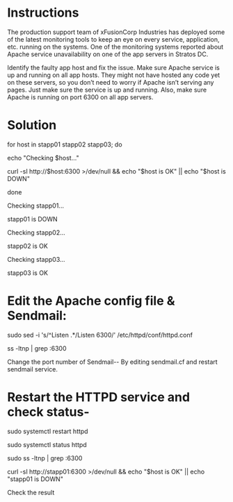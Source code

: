 # Instructions

The production support team of xFusionCorp Industries has deployed some of the latest monitoring tools to keep an eye on every service, application, etc. running on the systems. One of the monitoring systems reported about Apache service unavailability on one of the app servers in Stratos DC.

Identify the faulty app host and fix the issue. Make sure Apache service is up and running on all app hosts. They might not have hosted any code yet on these servers, so you don’t need to worry if Apache isn’t serving any pages. Just make sure the service is up and running. Also, make sure Apache is running on port 6300 on all app servers.

# Solution
for host in stapp01 stapp02 stapp03; do

  echo "Checking $host..."
  
  curl -sI http://$host:6300 >/dev/null && echo "$host is OK" || echo "$host is DOWN" 
  
done

Checking stapp01...

stapp01 is DOWN

Checking stapp02...

stapp02 is OK

Checking stapp03...

stapp03 is OK

# Edit the Apache config file & Sendmail:

sudo sed -i 's/^Listen .*/Listen 6300/' /etc/httpd/conf/httpd.conf

ss -ltnp | grep :6300

Change the port number of Sendmail-- By editing sendmail.cf and restart sendmail service. 

# Restart the HTTPD service and check status-

sudo systemctl restart httpd

sudo systemctl status httpd

sudo ss -ltnp | grep :6300

curl -sI http://stapp01:6300 >/dev/null && echo "$host is OK" || echo "stapp01 is DOWN"

Check the result 
